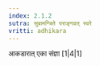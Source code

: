 ```yaml
---
index: 2.1.2
sutra: सुबामन्त्रिते पराङ्गवत्‌ स्वरे
vritti: adhikara
---
```


 आकडारात् एका संज्ञा [1|4|1] 